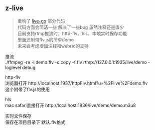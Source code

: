 z-live
---
> 重构了 [live-go](https://github.com/gwuhaolin/livego) 部分代码  
> 代码方面会简洁一些 解决了一些bug 虽然注释还是很少  
> 目前支持rtmp推流时，http-flv、hls、本地实时保存功能  
> 里面还附带flv.js的简单demo  
> 未来会考虑增加注释和webrtc的支持  
  
推流  
./ffmpeg -re -i demo.flv -c copy -f flv rtmp://127.0.0.1:1935/live/demo -loglevel debug  
  
  
http-flv  
浏览器打开 http://localhost:1937/httpFlv.html?u=%2Flive%2Fdemo.flv  
这个附带了flv.js的使用  

hls  
mac safari直接打开 http://localhost:1936/live/demo/demo.m3u8  

实时文件保存  
保存在项目目录下 默认.flv格式